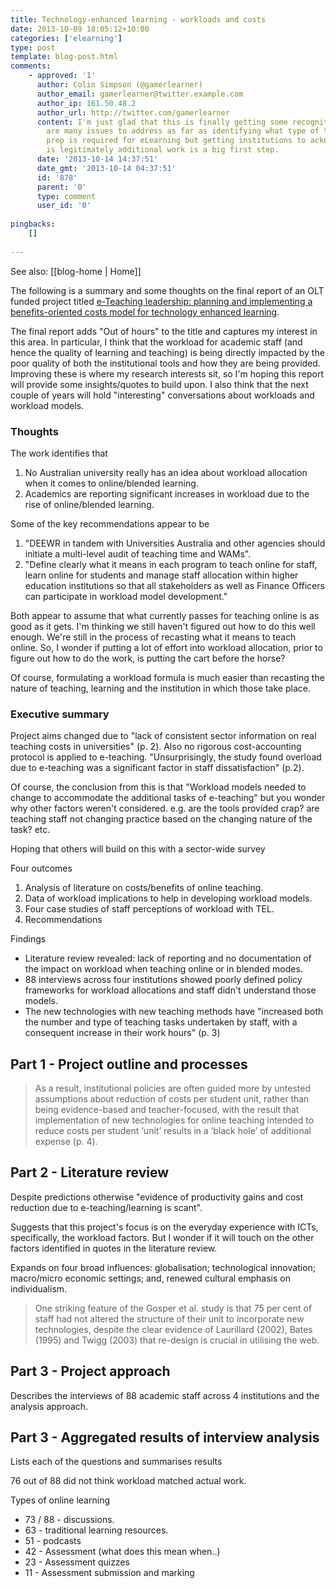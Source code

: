 ```yaml
---
title: Technology-enhanced learning - workloads and costs
date: 2013-10-09 18:05:12+10:00
categories: ['elearning']
type: post
template: blog-post.html
comments:
    - approved: '1'
      author: Colin Simpson (@gamerlearner)
      author_email: gamerlearner@twitter.example.com
      author_ip: 161.50.48.2
      author_url: http://twitter.com/gamerlearner
      content: I'm just glad that this is finally getting some recognition - clearly there
        are many issues to address as far as identifying what type of teaching and teaching
        prep is required for eLearning but getting institutions to acknowledge that this
        is legitimately additional work is a big first step.
      date: '2013-10-14 14:37:51'
      date_gmt: '2013-10-14 04:37:51'
      id: '878'
      parent: '0'
      type: comment
      user_id: '0'
    
pingbacks:
    []
    
---
```


See also: [[blog-home | Home]]

The following is a summary and some thoughts on the final report of an OLT funded project titled [e-Teaching leadership: planning and implementing a benefits-oriented costs model for technology enhanced learning](http://www.olt.gov.au/project-e-teaching-leadership-une-2009).

The final report adds "Out of hours" to the title and captures my interest in this area. In particular, I think that the workload for academic staff (and hence the quality of learning and teaching) is being directly impacted by the poor quality of both the institutional tools and how they are being provided. Improving these is where my research interests sit, so I'm hoping this report will provide some insights/quotes to build upon. I also think that the next couple of years will hold "interesting" conversations about workloads and workload models.

### Thoughts

The work identifies that

1. No Australian university really has an idea about workload allocation when it comes to online/blended learning.
2. Academics are reporting significant increases in workload due to the rise of online/blended learning.

Some of the key recommendations appear to be

1. "DEEWR in tandem with Universities Australia and other agencies should initiate a multi-level audit of teaching time and WAMs".
2. "Define clearly what it means in each program to teach online for staff, learn online for students and manage staff allocation within higher education institutions so that all stakeholders as well as Finance Officers can participate in workload model development."

Both appear to assume that what currently passes for teaching online is as good as it gets. I'm thinking we still haven't figured out how to do this well enough. We're still in the process of recasting what it means to teach online. So, I wonder if putting a lot of effort into workload allocation, prior to figure out how to do the work, is putting the cart before the horse?

Of course, formulating a workload formula is much easier than recasting the nature of teaching, learning and the institution in which those take place.

### Executive summary

Project aims changed due to "lack of consistent sector information on real teaching costs in universities" (p. 2). Also no rigorous cost-accounting protocol is applied to e-teaching. "Unsurprisingly, the study found overload due to e-teaching was a significant factor in staff dissatisfaction" (p.2).

Of course, the conclusion from this is that "Workload models needed to change to accommodate the additional tasks of e-teaching" but you wonder why other factors weren't considered. e.g. are the tools provided crap? are teaching staff not changing practice based on the changing nature of the task? etc.

Hoping that others will build on this with a sector-wide survey

Four outcomes

1. Analysis of literature on costs/benefits of online teaching.
2. Data of workload implications to help in developing workload models.
3. Four case studies of staff perceptions of workload with TEL.
4. Recommendations

Findings

- Literature review revealed: lack of reporting and no documentation of the impact on workload when teaching online or in blended modes.
- 88 interviews across four institutions showed poorly defined policy frameworks for workload allocations and staff didn't understand those models.
- The new technologies with new teaching methods have "increased both the number and type of teaching tasks undertaken by staff, with a consequent increase in their work hours" (p. 3)

## Part 1 - Project outline and processes

> As a result, institutional policies are often guided more by untested assumptions about reduction of costs per student unit, rather than being evidence-based and teacher-focused, with the result that implementation of new technologies for online teaching intended to reduce costs per student ‘unit’ results in a ‘black hole’ of additional expense (p. 4).

## Part 2 - Literature review

Despite predictions otherwise "evidence of productivity gains and cost reduction due to e-teaching/learning is scant".

Suggests that this project's focus is on the everyday experience with ICTs, specifically, the workload factors. But I wonder if it will touch on the other factors identified in quotes in the literature review.

Expands on four broad influences: globalisation; technological innovation; macro/micro economic settings; and, renewed cultural emphasis on individualism.

> One striking feature of the Gosper et al. study is that 75 per cent of staff had not altered the structure of their unit to incorporate new technologies, despite the clear evidence of Laurillard (2002), Bates (1995) and Twigg (2003) that re-design is crucial in utilising the web.

## Part 3 - Project approach

Describes the interviews of 88 academic staff across 4 institutions and the analysis approach.

## Part 3 - Aggregated results of interview analysis

Lists each of the questions and summarises results

76 out of 88 did not think workload matched actual work.

Types of online learning

- 73 / 88 - discussions.
- 63 - traditional learning resources.
- 51 - podcasts
- 42 - Assessment (what does this mean when..)
- 23 - Assessment quizzes
- 11 - Assessment submission and marking